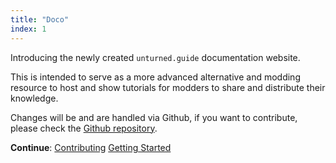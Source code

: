 ```yaml
---
title: "Doco"
index: 1
---
```


Introducing the newly created `unturned.guide` documentation website. 

This is intended to serve as a more advanced alternative and modding resource to host and show tutorials for modders to share and distribute their knowledge.

Changes will be and are handled via Github, if you want to contribute, please check the [Github repository](https://github.com/axodouble/unturned.guide).

**Continue**:
[Contributing](/contributing.html)
[Getting Started](/getting_started.html)